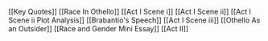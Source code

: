 [[Key Quotes]]
[[Race In Othello]]
[[Act I Scene i]]
[[Act I Scene ii]]
[[Act I Scene ii Plot Analysis]]
[[Brabantio's Speech]]
[[Act I Scene iii]]
[[Othello As an Outsider]]
[[Race and Gender Mini Essay]]
[[Act II]]
